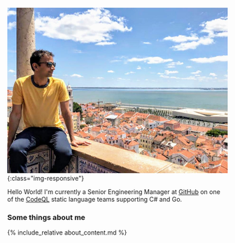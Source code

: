 ![Sid enjoying the view from the Miradouro de Santa Luzia, overlooking tiled roofs and churches in the Alfama neighbourhood of Lisbon, as well as the Tejo estuary](/images/Sid-in-Lisbon.jpeg){:class="img-responsive"}

Hello World! I'm currently a Senior Engineering Manager at [GitHub](http://github.com/) on one of the [CodeQL](https://codeql.github.com/) static language teams supporting C# and Go. 

### Some things about me

{% include_relative about_content.md %}
